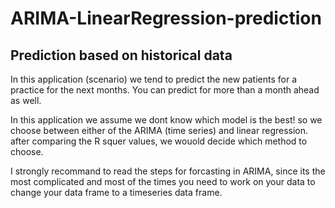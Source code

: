 # ARIMA-LinearRegression-prediction
<h2>Prediction based on historical data</h2>

In this application (scenario) we tend to predict the new patients for a practice for the next months. You can predict for more than a month ahead as well.

In this application we assume we dont know which model is the best!
so we choose between either of the ARIMA (time series) and linear regression.
after comparing the R squer values, we wouold decide which method to choose.

I strongly recommand to read the steps for forcasting in ARIMA, since its the most complicated and most of the times you need to work on your data to change your data frame to a timeseries data frame.
